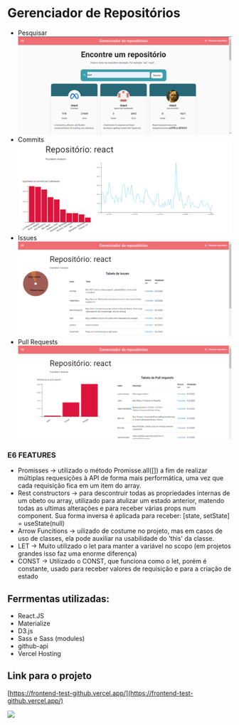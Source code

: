 # Gerenciador de Repositórios




- Pesquisar
![](/readme/list.png)
- Commits
![](/readme/commits.png)
- Issues
![](/readme/issues.png)
- Pull Requests
![](/readme/pulls.png)

### E6 FEATURES
  * Promisses -> utilizado o método Promisse.all([]) a fim de realizar múltiplas requesições à API de forma mais performática, uma vez que cada requisição fica em um item do array.
  * Rest constructors  -> para descontruir todas as propriedades internas de um obeto ou array, utilizado para atulizar um estado anterior, matendo todas as ultimas alterações e para receber várias props num component. Sua forma inversa é aplicada para receber: [state, setState] = useState(null)
  * Arrow Funcitions -> uilizado de costume no projeto, mas em casos de uso de classes, ela pode auxiliar na usabilidade do  'this' da classe.
  * LET -> Muito utilizado o let para manter a variável no scopo (em projetos grandes isso faz uma enorme diferença)
  * CONST -> Utilizado o CONST, que funciona como o let, porém é constante, usado para receber valores de requisição e para a criação de estado

## Ferrmentas utilizadas:
* React.JS
* Materialize
* D3.js
* Sass e Sass (modules)
* github-api
* Vercel Hosting

## Link para o projeto
[https://frontend-test-github.vercel.app/](https://frontend-test-github.vercel.app/)

![](/frontend-test-github/readme/all.png)
